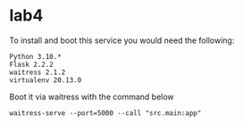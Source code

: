 # lab4
To install and boot this service you would need the following:

    Python 3.10.*
    Flask 2.2.2
    waitress 2.1.2
    virtualenv 20.13.0

  
Boot it via waitress with the command below

    waitress-serve --port=5000 --call "src.main:app"
